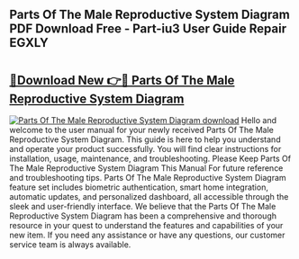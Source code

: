 ## Parts Of The Male Reproductive System Diagram PDF Download Free - Part-iu3 User Guide Repair EGXLY

# <h2><a href="http://dfhvt2z.blite.top/?on=Parts+Of+The+Male+Reproductive+System+Diagram">🔗Download New 👉🔴 Parts Of The Male Reproductive System Diagram</a></h2>

[![Parts Of The Male Reproductive System Diagram download](https://i.imgur.com/lujVjoI.png)](http://dfhvt2z.blite.top/?on=Parts+Of+The+Male+Reproductive+System+Diagram)
Hello and welcome to the user manual for your newly received Parts Of The Male Reproductive System Diagram. This guide is here to help you understand and operate your product successfully. You will find clear instructions for installation, usage, maintenance, and troubleshooting. Please Keep Parts Of The Male Reproductive System Diagram This Manual For future reference and troubleshooting tips. Parts Of The Male Reproductive System Diagram feature set includes biometric authentication, smart home integration, automatic updates, and personalized dashboard, all accessible through the sleek and user-friendly interface. We believe that the Parts Of The Male Reproductive System Diagram has been a comprehensive and thorough resource in your quest to understand the features and capabilities of your new item. If you need any assistance or have any questions, our customer service team is always available.
